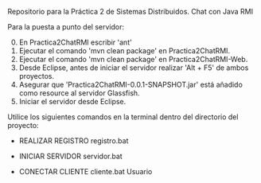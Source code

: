 Repositorio para la Práctica 2 de Sistemas Distribuidos.
Chat con Java RMI


Para la puesta a punto del servidor:

0. En Practica2ChatRMI escribir 'ant'
1. Ejecutar el comando 'mvn clean package' en Practica2ChatRMI.
2. Ejecutar el comando 'mvn clean package' en Practica2ChatRMI-Web.
3. Desde Eclipse, antes de iniciar el servidor realizar 'Alt + F5' de ambos proyectos.
4. Asegurar que 'Practica2ChatRMI-0.0.1-SNAPSHOT.jar' está añadido como resource al servidor Glassfish.
5. Iniciar el servidor desde Eclipse.

Utilice los siguientes comandos en la terminal dentro del directorio del proyecto:

- REALIZAR REGISTRO
registro.bat

- INICIAR SERVIDOR
servidor.bat

- CONECTAR CLIENTE
cliente.bat Usuario
